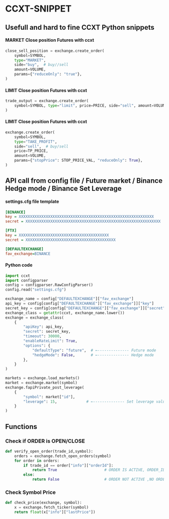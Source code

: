# CCXT-SNIPPET
## Usefull and hard to fine CCXT Python snippets
#### MARKET Close position Futures with ccxt 
```python
close_sell_position = exchange.create_order(
    symbol=SYMBOL,
    type="MARKET",
    side="buy",  # buy//sell
    amount=VOLUME,
    params={"reduceOnly": "true"},
)
```


#### LIMIT Close position Futures with ccxt
```python
trade_output = exchange.create_order(
    symbol=SYMBOL, type="limit", price=PRICE, side="sell", amount=VOLUME
)
```
#### LIMIT Close position Futures with ccxt

```python
exchange.create_order(
    symbol=SYMBOL,
    type="TAKE_PROFIT",
    side="sell",  # buy/sell
    price=TP_PRICE,
    amount=VOLUME,
    params={"stopPrice": STOP_PRICE_VAL, "reduceOnly": True},
)
```
## API call from config file / Future market / Binance Hedge mode / Binance Set Leverage
#### settings.cfg file template
```cfg
[BINANCE]
key = XXXXXXXXXXXXXXXXXXXXXXXXXXXXXXXXXXXXXXXXXXXXXXXXXXXXXXXXXXXX
secret = XXXXXXXXXXXXXXXXXXXXXXXXXXXXXXXXXXXXXXXXXXXXXXXXXXXXXXXXXXXX

[FTX]
key = XXXXXXXXXXXXXXXXXXXXXXXXXXXXXXXXXXXXXXXX
secret = XXXXXXXXXXXXXXXXXXXXXXXXXXXXXXXXXXXXXXXX

[DEFAULTEXCHANGE]
fav_exchange=BINANCE
```
#### Python code
```python
import ccxt
import configparser
config = configparser.RawConfigParser()
config.read("settings.cfg")

exchange_name = config["DEFAULTEXCHANGE"]["fav_exchange"]
api_key = config[config["DEFAULTEXCHANGE"]["fav_exchange"]]["key"]
secret_key = config[config["DEFAULTEXCHANGE"]["fav_exchange"]]["secret"]
exchange_class = getattr(ccxt, exchange_name.lower())
exchange = exchange_class(
    {
        "apiKey": api_key,
        "secret": secret_key,
        "timeout": 30000,
        "enableRateLimit": True,
        "options": {
            "defaultType": "future",  # ←-------------- Future mode
            "hedgeMode": False,       # ←-------------- Hedge mode
        },
    }
)

markets = exchange.load_markets()
market = exchange.market(symbol)
exchange.fapiPrivate_post_leverage(
    {
        "symbol": market["id"],
        "leverage": 15,             # ←-------------- Set leverage value here
    }
)
```
## Functions 
### Check if ORDER is OPEN/CLOSE

```python
def verify_open_order(trade_id,symbol):
    orders = exchange.fetch_open_orders(symbol)
    for order in orders:
        if trade_id == order["info"]["orderId"]:
            return True                     # ORDER IS ACTIVE, ORDER_ID MATCHED
        else:
            return False                    # ORDER NOT ACTIVE ,NO ORDER MATCH
```
### Check Symbol Price

```python
def check_price(exchange, symbol):
    x = exchange.fetch_ticker(symbol)
    return float(x["info"]["lastPrice"])
```
